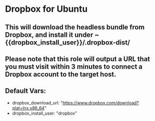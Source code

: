 # Dropbox for Ubuntu

## This will download the headless bundle from Dropbox, and install it under ~{{dropbox_install_user}}/.dropbox-dist/

## Please note that this role will output a URL that you must visit within 3 minutes to connect a Dropbox account to the target host.

Default Vars:
-------------
- dropbox_download_url: "https://www.dropbox.com/download?plat=lnx.x86_64"
- dropbox_install_user: "dropbox"
